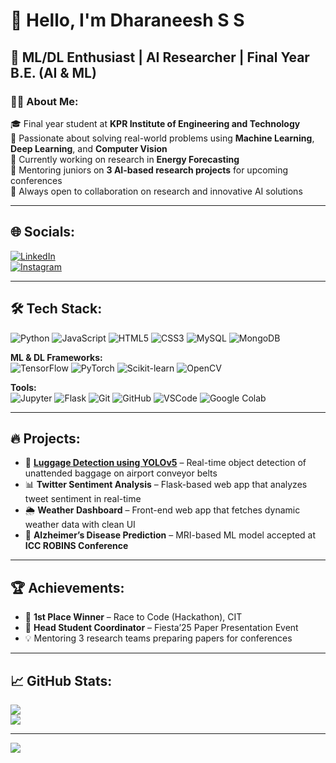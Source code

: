 # 👋 Hello, I'm Dharaneesh S S
## 🚀 ML/DL Enthusiast | AI Researcher | Final Year B.E. (AI & ML)

### 👨‍🎓 About Me:
🎓 Final year student at **KPR Institute of Engineering and Technology**  
🧠 Passionate about solving real-world problems using **Machine Learning**, **Deep Learning**, and **Computer Vision**  
🔬 Currently working on research in **Energy Forecasting**   
🤝 Mentoring juniors on **3 AI-based research projects** for upcoming conferences  
🎯 Always open to collaboration on research and innovative AI solutions  

---

## 🌐 Socials:
[![LinkedIn](https://img.shields.io/badge/LinkedIn-%230077B5.svg?logo=linkedin&logoColor=white)](https://linkedin.com/in/dharaneesh-s-s)  
[![Instagram](https://img.shields.io/badge/Instagram-%23E4405F.svg?logo=Instagram&logoColor=white)](https://www.instagram.com/dharaneesh_.offc/)

---

## 🛠 Tech Stack:
![Python](https://img.shields.io/badge/Python-3670A0?style=plastic&logo=python&logoColor=ffdd54)
![JavaScript](https://img.shields.io/badge/javascript-%23323330.svg?style=plastic&logo=javascript&logoColor=%23F7DF1E)
![HTML5](https://img.shields.io/badge/html5-%23E34F26.svg?style=plastic&logo=html5&logoColor=white)
![CSS3](https://img.shields.io/badge/css3-%231572B6.svg?style=plastic&logo=css3&logoColor=white)
![MySQL](https://img.shields.io/badge/mysql-4479A1.svg?style=plastic&logo=mysql&logoColor=white)
![MongoDB](https://img.shields.io/badge/MongoDB-%234ea94b.svg?style=plastic&logo=mongodb&logoColor=white)

**ML & DL Frameworks:**  
![TensorFlow](https://img.shields.io/badge/TensorFlow-%23FF6F00.svg?style=plastic&logo=TensorFlow&logoColor=white)
![PyTorch](https://img.shields.io/badge/PyTorch-%23EE4C2C.svg?style=plastic&logo=PyTorch&logoColor=white)
![Scikit-learn](https://img.shields.io/badge/scikit--learn-%23F7931E.svg?style=plastic&logo=scikit-learn&logoColor=white)
![OpenCV](https://img.shields.io/badge/OpenCV-%23white.svg?style=plastic&logo=opencv&logoColor=black)

**Tools:**  
![Jupyter](https://img.shields.io/badge/Jupyter-%23F37626.svg?style=plastic&logo=Jupyter&logoColor=white)
![Flask](https://img.shields.io/badge/Flask-%23000.svg?style=plastic&logo=flask&logoColor=white)
![Git](https://img.shields.io/badge/Git-%23F05033.svg?style=plastic&logo=git&logoColor=white)
![GitHub](https://img.shields.io/badge/GitHub-%23121011.svg?style=plastic&logo=github&logoColor=white)
![VSCode](https://img.shields.io/badge/VSCode-%23007ACC.svg?style=plastic&logo=visual-studio-code&logoColor=white)
![Google Colab](https://img.shields.io/badge/GoogleColab-%23F9AB00.svg?style=plastic&logo=googlecolab&logoColor=white)

---

## 🔥 Projects:
- 🎯 [**Luggage Detection using YOLOv5**](https://github.com/Dharaneesh0205/Luggage-Detection) – Real-time object detection of unattended baggage on airport conveyor belts
- 📊 **Twitter Sentiment Analysis** – Flask-based web app that analyzes tweet sentiment in real-time
- 🌦️ **Weather Dashboard** – Front-end web app that fetches dynamic weather data with clean UI
- 🧠 **Alzheimer’s Disease Prediction** – MRI-based ML model accepted at **ICC ROBINS Conference**

---

## 🏆 Achievements:
- 🥇 **1st Place Winner** – Race to Code (Hackathon), CIT
- 🤝 **Head Student Coordinator** – Fiesta’25 Paper Presentation Event
- 💡 Mentoring 3 research teams preparing papers for conferences

---

## 📈 GitHub Stats:
![](https://github-readme-stats.vercel.app/api?username=Dharaneesh0205&theme=tokyonight&hide_border=false&count_private=true)  
![](https://github-readme-streak-stats.herokuapp.com/?user=Dharaneesh0205&theme=tokyonight&hide_border=false)

---

[![](https://visitcount.itsvg.in/api?id=Dharaneesh0205&icon=0&color=6)](https://visitcount.itsvg.in)

<!-- Made with ❤️ by Dharaneesh S S -->
